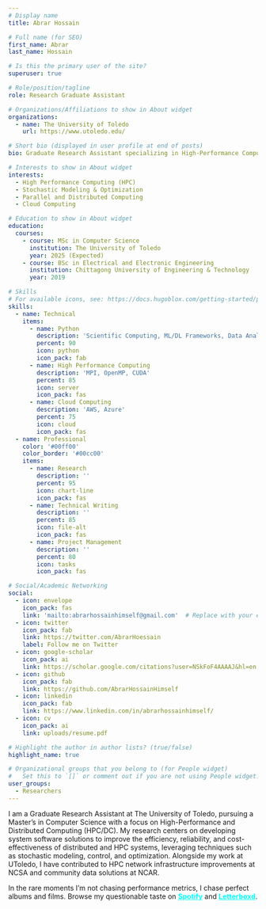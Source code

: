 ```yaml
---
# Display name
title: Abrar Hossain

# Full name (for SEO)
first_name: Abrar
last_name: Hossain

# Is this the primary user of the site?
superuser: true

# Role/position/tagline
role: Research Graduate Assistant

# Organizations/Affiliations to show in About widget
organizations:
  - name: The University of Toledo
    url: https://www.utoledo.edu/

# Short bio (displayed in user profile at end of posts)
bio: Graduate Research Assistant specializing in High-Performance Computing and Stochastic Optimization.

# Interests to show in About widget
interests:
  - High Performance Computing (HPC)
  - Stochastic Modeling & Optimization
  - Parallel and Distributed Computing
  - Cloud Computing

# Education to show in About widget
education:
  courses:
    - course: MSc in Computer Science
      institution: The University of Toledo
      year: 2025 (Expected)
    - course: BSc in Electrical and Electronic Engineering
      institution: Chittagong University of Engineering & Technology
      year: 2019

# Skills
# For available icons, see: https://docs.hugoblox.com/getting-started/page-builder/#icons
skills:
  - name: Technical
    items:
      - name: Python
        description: 'Scientific Computing, ML/DL Frameworks, Data Analysis'
        percent: 90
        icon: python
        icon_pack: fab
      - name: High Performance Computing
        description: 'MPI, OpenMP, CUDA'
        percent: 85
        icon: server
        icon_pack: fas
      - name: Cloud Computing
        description: 'AWS, Azure'
        percent: 75
        icon: cloud
        icon_pack: fas
  - name: Professional
    color: '#00ff00'
    color_border: '#00cc00'
    items:
      - name: Research
        description: ''
        percent: 95
        icon: chart-line
        icon_pack: fas
      - name: Technical Writing
        description: ''
        percent: 85
        icon: file-alt
        icon_pack: fas
      - name: Project Management
        description: ''
        percent: 80
        icon: tasks
        icon_pack: fas

# Social/Academic Networking
social:
  - icon: envelope
    icon_pack: fas
    link: 'mailto:abrarhossainhimself@gmail.com'  # Replace with your email
  - icon: twitter
    icon_pack: fab
    link: https://twitter.com/AbrarHoessain
    label: Follow me on Twitter
  - icon: google-scholar
    icon_pack: ai
    link: https://scholar.google.com/citations?user=NSkFoF4AAAAJ&hl=en
  - icon: github
    icon_pack: fab
    link: https://github.com/AbrarHossainHimself
  - icon: linkedin
    icon_pack: fab
    link: https://www.linkedin.com/in/abrarhossainhimself/
  - icon: cv
    icon_pack: ai
    link: uploads/resume.pdf

# Highlight the author in author lists? (true/false)
highlight_name: true

# Organizational groups that you belong to (for People widget)
#   Set this to `[]` or comment out if you are not using People widget.
user_groups:
  - Researchers
---
```


I am a Graduate Research Assistant at The University of Toledo, pursuing a Master’s in Computer Science with a focus on High-Performance and Distributed Computing (HPC/DC). My research centers on developing system software solutions to improve the efficiency, reliability, and cost-effectiveness of distributed and HPC systems, leveraging techniques such as stochastic modeling, control, and optimization. Alongside my work at UToledo, I have contributed to HPC network infrastructure improvements at NCSA and community data solutions at NCAR. 

In the rare moments I’m not chasing performance metrics, I chase perfect albums and films. Browse my questionable taste on 
<a href="https://open.spotify.com/user/abrarhimself" style="color: #00ffff; font-weight: bold; text-decoration: underline;">Spotify</a> and 
<a href="https://letterboxd.com/Hoessain/" style="color: #00ffff; font-weight: bold; text-decoration: underline;">Letterboxd</a>.

